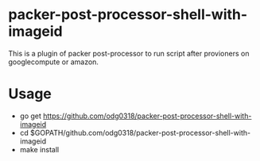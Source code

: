# packer-post-processor-shell-with-imageid
This is a plugin of packer post-processor to run script after provioners on googlecompute or amazon.

Usage
=====
* go get https://github.com/odg0318/packer-post-processor-shell-with-imageid
* cd $GOPATH/github.com/odg0318/packer-post-processor-shell-with-imageid
* make install

